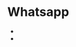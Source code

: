 # Whatsapp

- [](https://www.geeksforgeeks.org/whatsapp-using-python/)
- [](https://www.geekyhub.in/post/making-a-whatsapp-bot-using-python-selenium/)
